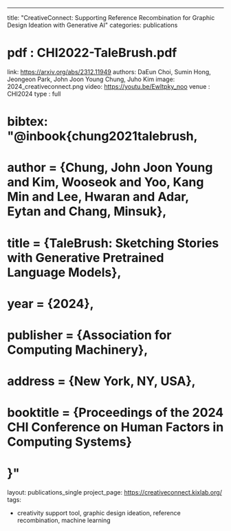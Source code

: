 ---
title: "CreativeConnect: Supporting Reference Recombination for Graphic Design Ideation with Generative AI"
categories: publications
# pdf : CHI2022-TaleBrush.pdf
link: https://arxiv.org/abs/2312.11949
authors: DaEun Choi, Sumin Hong, Jeongeon Park, John Joon Young Chung, Juho Kim
image: 2024_creativeconnect.png
video: https://youtu.be/EwItpky_noo
venue : CHI2024
type : full
# bibtex: "@inbook{chung2021talebrush,
# author = {Chung, John Joon Young and Kim, Wooseok and Yoo, Kang Min and Lee, Hwaran and Adar, Eytan and Chang, Minsuk},
# title = {TaleBrush: Sketching Stories with Generative Pretrained Language Models},
# year = {2024},
# publisher = {Association for Computing Machinery},
# address = {New York, NY, USA},
# booktitle = {Proceedings of the 2024 CHI Conference on Human Factors in Computing Systems}
# }"
layout: publications_single
project_page: https://creativeconnect.kixlab.org/
tags:
  - creativity support tool, graphic design ideation, reference recombination, machine learning